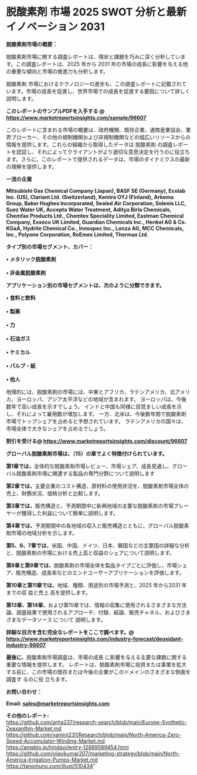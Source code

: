 # 脱酸素剤 市場 2025 SWOT 分析と最新イノベーション 2031

<strong><b>脱酸素剤市場の概要：</b></strong>

脱酸素剤市場に関する調査レポートは、現状と課題を巧みに深く分析しています。この調査レポートは、2025 年から 2031 年の市場の成長に影響を与える他の重要な傾向と市場の推進力も分析します。

脱酸素剤 市場におけるテクノロジーの進歩も、この調査レポートに記載されています。市場の成長を促進し、世界市場での成長を促進する要因について詳しく説明します。

<strong>このレポートのサンプルPDFを入手する @ <a href=https://www.marketreportsinsights.com/sample/96607>https://www.marketreportsinsights.com/sample/96607</a></strong>

このレポートに含まれる市場の概要は、政府機関、既存企業、通商産業協会、業界ブローカー、その他の規制機関および非規制機関などの幅広いリソースからの情報を提供します。これらの組織から取得したデータは 脱酸素剤 の調査レポートを認証し、それによってクライアントがより適切な意思決定を行うのに役立ちます。さらに、このレポートで提供されるデータは、市場のダイナミクスの最新の理解を提供します。

<strong>一流の企業</strong>

<strong><b>Mitsubishi Gas Chemical Company (Japan), BASF SE (Germany), Ecolab Inc. (US), Clariant Ltd. (Switzerland), Kemira OYJ (Finland), Arkema Group, Baker Hughes Incorporated, Sealed Air Corporation, Solenis LLC, Suez Water UK, Accepta Water Treatment, Aditya Birla Chemicals, Chemfax Products Ltd., Chemtex Speciality Limited, Eastman Chemical Company, Esseco UK Limited, Guardian Chemicals Inc., Henkel AG & Co. KGaA, Hydrite Chemical Co., Innospec Inc., Lonza AG, MCC Chemicals, Inc., Polyone Corporation, RoEmex Limited, Thermax Ltd.</b></strong>

<strong><b>タイプ別の市場セグメント、カバー：</b></strong>

<strong>• メタリック脱酸素剤<br><br>• 非金属脱酸素剤</strong>

<strong><b>アプリケーション別の市場セグメントは、次のように分類できます。</b></strong>

<strong>• 食料と飲料<br><br>• 製薬<br><br>• 力<br><br>• 石油ガス<br><br>• ケミカル<br><br>• パルプ・紙<br><br>• 他人</strong>

 地理的には、脱酸素剤の市場には、中東とアフリカ、ラテンアメリカ、北アメリカ、ヨーロッパ、アジア太平洋などの地域が含まれます。 ヨーロッパは、今後数年で高い成長を示すでしょう。 インドと中国も同様に目覚ましい成長を示し、それによって雇用数が増加します。 一方、北米は、今後数年間で脱酸素剤市場でトップシェアを占めると予想されています。 ラテンアメリカの国々は、市場全体で大きなシェアを占めるでしょう。

<strong>割引を受ける@ <a href=https://www.marketreportsinsights.com/discount/96607>https://www.marketreportsinsights.com/discount/96607</a></strong>

<strong><b>グローバル脱酸素剤市場は、（15）の章でよく特徴付けられています。</b></strong>

<strong><b>第</b></strong><strong><b>1章では、</b></strong>全体的な脱酸素剤市場レビュー、市場シェア、成長見通し、グローバル脱酸素剤市場に関連する製品の専門分野について説明します

<strong><b>第2章では、</b></strong>主要企業のコスト構造、原材料の使用状況を、脱酸素剤市場全体の売上、財務状況、価格分析と比較します。

<strong><b>第3章では、</b></strong>販売構造と、予測期間中に新興地域の主要な脱酸素剤の市場プレーヤーが獲得した利益について簡単に説明します。

<strong><b>第4章では、</b></strong>予測期間中の各地域の収入と販売構造とともに、グローバル脱酸素剤市場の地域分析を示します。

<strong><b>第5、6、7章では、</b></strong>米国、中国、ドイツ、日本、韓国などの主要国の詳細な分析と、脱酸素剤の市場における売上高と収益のシェアについて説明します。

<strong><b>第8章と第9章では、</b></strong>脱酸素剤の市場全体を製品タイプごとに評価し、市場シェア、販売構造、成長率などのエンドユーザーアプリケーションを評価します。

<strong><b>第10章と第11章では、</b></strong>地域、種類、用途別の市場予測と、2025 年から2031 年までの収 益と売上 高を提供します。

<strong><b>第13章、第14章、</b></strong>および第15章では、情報の収集に使用されるさまざまな方法論、調査結果で使用されるアプローチ、付録、結論、販売チャネル、およびさまざまなデータソース について 説明します。

<strong>詳細な目次を含む完全なレポートをここで調べます。@ <a href=https://www.marketreportsinsights.com/industry-forecast/deoxidant-industry-96607>https://www.marketreportsinsights.com/industry-forecast/deoxidant-industry-96607</a></strong>

<strong><b>最後に、</b></strong>脱酸素剤市場調査は、市場の成長 に影響を</a>与える主要な課題に関する重要な情報を提供します。 レポートは、脱酸素剤市場に投資または事業を拡大する前に、この市場の既存または今後の企業がこのドメインのさまざまな側面を調査す るのに役 立ちます。

<strong><b>お問い合わせ：</b></strong>

<strong>Email: </strong><a href=mailto:sales@marketreportsinsights.com><strong>sales@marketreportsinsights.com</strong></a>

<strong>その他のレポート:</strong>
<br>
<a href=https://github.com/arha237/research-search/blob/main/Europe-Synthetic-Zeaxanthin-Market.md>https://github.com/arha237/research-search/blob/main/Europe-Synthetic-Zeaxanthin-Market.md</a>
<br>
<a href=https://github.com/yamini231/Research/blob/main/North-America-Zero-Speed-Accumulator-Winding-Market.md>https://github.com/yamini231/Research/blob/main/North-America-Zero-Speed-Accumulator-Winding-Market.md</a>
<br>
<a href=https://ameblo.jp/hindavi/entry-12889589454.html>https://ameblo.jp/hindavi/entry-12889589454.html</a>
<br>
<a href=https://github.com/vijaykumar207/marketing-strategy/blob/main/North-America-Irrigation-Pumps-Market.md>https://github.com/vijaykumar207/marketing-strategy/blob/main/North-America-Irrigation-Pumps-Market.md</a>
<br>
<a href=https://tanomuno.com/illust/510434>https://tanomuno.com/illust/510434</a>"
